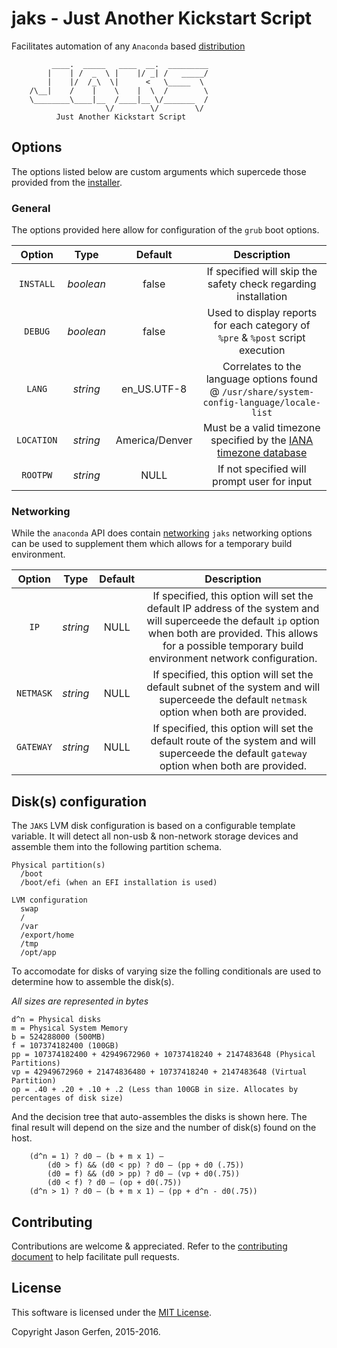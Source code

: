 # jaks - Just Another Kickstart Script

Facilitates automation of any `Anaconda` based
[distribution](http://fedoraproject.org/wiki/Anaconda/Distros)

```text
         ____.  _____   ____  __.  _________
        |    | /  _  \ |    |/ _| /   _____/
        |    |/  /_\  \|      <   \_____  \
    /\__|    /    |    \    |  \  /        \
    \________\____|__  /____|__ \/_______  /
                     \/        \/        \/
          Just Another Kickstart Script
```

## Options ##
The options listed below are custom arguments which supercede those provided
from the [installer](https://rhinstaller.github.io/anaconda/boot-options.html).

### General ###
The options provided here allow for configuration of the `grub` boot options.

| Option | Type | Default | Description |
|:-:|:-:|:-:|:-:|
| `INSTALL` | *boolean* | false | If specified will skip the safety check regarding installation |
| `DEBUG` | *boolean* | false | Used to display reports for each category of `%pre` & `%post` script execution |
| `LANG` | *string* | en_US.UTF-8 | Correlates to the language options found @ `/usr/share/system-config-language/locale-list` |
| `LOCATION` | *string* | America/Denver | Must be a valid timezone specified by the [IANA timezone database](https://www.iana.org/time-zones) |
| `ROOTPW` | *string* | NULL | If not specified will prompt user for input |


### Networking ###
While the `anaconda` API does contain [networking](https://rhinstaller.github.io/anaconda/boot-options.html#network-options) `jaks` networking options can be used to supplement them which allows for a temporary build environment.

| Option | Type | Default | Description |
|:-:|:-:|:-:|:-:|
| `IP` | *string* | NULL | If specified, this option will set the default IP address of the system and will superceede the default `ip` option when both are provided. This allows for a possible temporary build environment network configuration. |
| `NETMASK` | *string* | NULL | If specified, this option will set the default subnet of the system and will superceede the default `netmask` option when both are provided. |
| `GATEWAY` | *string* | NULL | If specified, this option will set the default route of the system and will superceede the default `gateway` option when both are provided. |


## Disk(s) configuration ##
The `JAKS` LVM disk configuration is based on a configurable template
variable. It will detect all non-usb & non-network storage devices and
assemble them into the following partition schema.

```text
Physical partition(s)
  /boot
  /boot/efi (when an EFI installation is used)

LVM configuration
  swap
  /
  /var
  /export/home
  /tmp
  /opt/app
```

To accomodate for disks of varying size the folling conditionals are
used to determine how to assemble the disk(s).

*All sizes are represented in bytes*
```text
d^n = Physical disks
m = Physical System Memory
b = 524288000 (500MB)
f = 107374182400 (100GB)
pp = 107374182400 + 42949672960 + 10737418240 + 2147483648 (Physical Partitions)
vp = 42949672960 + 21474836480 + 10737418240 + 2147483648 (Virtual Partition)
op = .40 + .20 + .10 + .2 (Less than 100GB in size. Allocates by percentages of disk size)
```

And the decision tree that auto-assembles the disks is shown here. The final
result will depend on the size and the number of disk(s) found on the host.

```text
	(d^n = 1) ? d0 – (b + m x 1) –
        (d0 > f) && (d0 < pp) ? d0 – (pp + d0 (.75))
        (d0 = f) && (d0 > pp) ? d0 – (vp + d0(.75))
        (d0 < f) ? d0 – (op + d0(.75))
	(d^n > 1) ? d0 – (b + m x 1) – (pp + d^n - d0(.75))
```

## Contributing ##
Contributions are welcome & appreciated. Refer to the
[contributing document](https://github.com/jas-/jaks/blob/master/CONTRIBUTING.md)
to help facilitate pull requests.

## License ##
This software is licensed under the
[MIT License](https://github.com/jas-/jaks/blob/master/LICENSE).

Copyright Jason Gerfen, 2015-2016.
